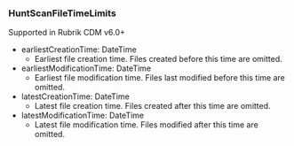 ### HuntScanFileTimeLimits
Supported in Rubrik CDM v6.0+

- earliestCreationTime: DateTime
  - Earliest file creation time. Files created before this time are
 omitted.
- earliestModificationTime: DateTime
  - Earliest file modification time. Files last modified before this
 time are omitted.
- latestCreationTime: DateTime
  - Latest file creation time. Files created after this time are
 omitted.
- latestModificationTime: DateTime
  - Latest file modification time. Files modified after this time are
 omitted.
